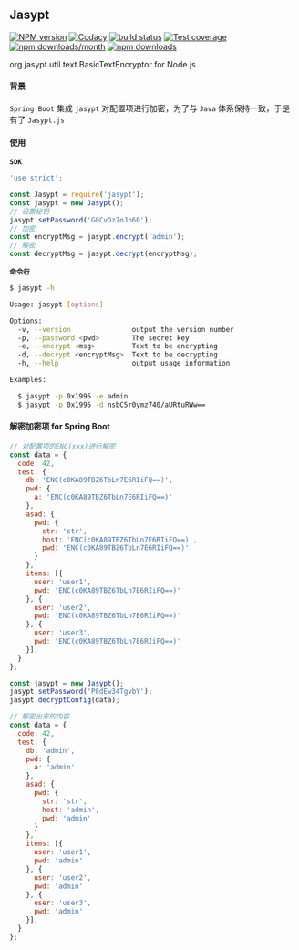 ## Jasypt

[![NPM version][npm-image]][npm-url]
[![Codacy][codacy-image]][codacy-url]
[![build status][travis-image]][travis-url]
[![Test coverage][codecov-image]][codecov-url]
[![npm downloads/month][downloads-month-image]][download-url]
[![npm downloads][downloads-image]][download-url]


[npm-image]: https://img.shields.io/npm/v/jasypt.svg?style=flat-square
[npm-url]: https://www.npmjs.com/package/jasypt
[travis-image]: https://img.shields.io/travis/rickyes/jasypt.svg?style=flat-square
[travis-url]: https://travis-ci.org/rickyes/jasypt
[codecov-image]: https://codecov.io/gh/rickyes/jasypt/branch/master/graph/badge.svg
[codecov-url]: https://codecov.io/github/rickyes/jasypt?branch=master
[downloads-month-image]: https://img.shields.io/npm/dm/jasypt.svg?style=flat-square
[download-url]: https://npmjs.org/package/jasypt
[downloads-image]: https://img.shields.io/npm/dt/jasypt.svg
[codacy-image]: https://app.codacy.com/project/badge/Grade/7a96dea4ed924752b2f131c0ab5ec812
[codacy-url]: https://app.codacy.com/manual/rickyes/jasypt

org.jasypt.util.text.BasicTextEncryptor for Node.js

#### 背景
`Spring Boot` 集成 `jasypt` 对配置项进行加密，为了与 `Java` 体系保持一致，于是有了 `Jasypt.js`

#### 使用
**`SDK`**
``` js
'use strict';

const Jasypt = require('jasypt');
const jasypt = new Jasypt();
// 设置秘钥
jasypt.setPassword('G0CvDz7oJn60');
// 加密
const encryptMsg = jasypt.encrypt('admin');
// 解密
const decryptMsg = jasypt.decrypt(encryptMsg);
```

**`命令行`**
``` sh
$ jasypt -h

Usage: jasypt [options]

Options:
  -v, --version               output the version number
  -p, --password <pwd>        The secret key
  -e, --encrypt <msg>         Text to be encrypting
  -d, --decrypt <encryptMsg>  Text to be decrypting
  -h, --help                  output usage information

Examples:

  $ jasypt -p 0x1995 -e admin
  $ jasypt -p 0x1995 -d nsbC5r0ymz740/aURtuRWw==
```

#### 解密加密项 for Spring Boot
``` js
// 对配置项的ENC(xxx)进行解密
const data = {
  code: 42,
  test: {
    db: 'ENC(c0KA89TBZ6TbLn7E6RIiFQ==)',
    pwd: {
      a: 'ENC(c0KA89TBZ6TbLn7E6RIiFQ==)'
    },
    asad: {
      pwd: {
        str: 'str',
        host: 'ENC(c0KA89TBZ6TbLn7E6RIiFQ==)',
        pwd: 'ENC(c0KA89TBZ6TbLn7E6RIiFQ==)'
      }
    },
    items: [{
      user: 'user1',
      pwd: 'ENC(c0KA89TBZ6TbLn7E6RIiFQ==)'
    }, {
      user: 'user2',
      pwd: 'ENC(c0KA89TBZ6TbLn7E6RIiFQ==)'
    }, {
      user: 'user3',
      pwd: 'ENC(c0KA89TBZ6TbLn7E6RIiFQ==)'
    }],
  }
};

const jasypt = new Jasypt();
jasypt.setPassword('P8dEw34TgvbY');
jasypt.decryptConfig(data);
```
``` js
// 解密出来的内容
const data = {
  code: 42,
  test: {
    db: 'admin',
    pwd: {
      a: 'admin'
    },
    asad: {
      pwd: {
        str: 'str',
        host: 'admin',
        pwd: 'admin'
      }
    },
    items: [{
      user: 'user1',
      pwd: 'admin'
    }, {
      user: 'user2',
      pwd: 'admin'
    }, {
      user: 'user3',
      pwd: 'admin'
    }],
  }
};
```
